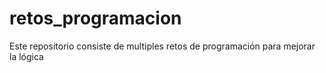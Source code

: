 # retos_programacion
Este repositorio consiste de multiples retos de programación para mejorar la lógica
